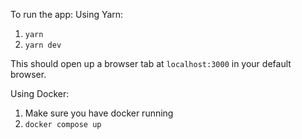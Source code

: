 To run the app:
Using Yarn:
1. `yarn`
2. `yarn dev`

This should open up a browser tab at `localhost:3000` in your default browser.

Using Docker:
1. Make sure you have docker running
2. `docker compose up`